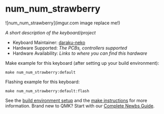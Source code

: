 # num_num_strawberry

![num_num_strawberry](imgur.com image replace me!)

*A short description of the keyboard/project*

* Keyboard Maintainer: [daraku-neko](https://github.com/yourusername)
* Hardware Supported: *The PCBs, controllers supported*
* Hardware Availability: *Links to where you can find this hardware*

Make example for this keyboard (after setting up your build environment):

    make num_num_strawberry:default

Flashing example for this keyboard:

    make num_num_strawberry:default:flash

See the [build environment setup](https://docs.qmk.fm/#/getting_started_build_tools) and the [make instructions](https://docs.qmk.fm/#/getting_started_make_guide) for more information. Brand new to QMK? Start with our [Complete Newbs Guide](https://docs.qmk.fm/#/newbs).
